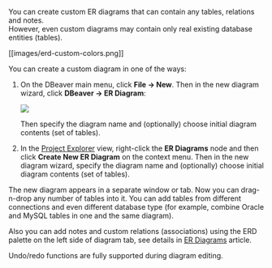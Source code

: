 You can create custom ER diagrams that can contain any tables, relations and notes.  
However, even custom diagrams may contain only real existing database entities (tables). 

[[images/erd-custom-colors.png]]

You can create a custom diagram in one of the ways:
1. On the DBeaver main menu, click **File -> New**. Then in the new diagram wizard, click **DBeaver -> ER Diagram**:

   <img src="https://www.dropbox.com/s/s0yj0smmk55a06u/New%20diagram%20wizard.png?raw=1"/>  
   
   Then specify the diagram name and (optionally) choose initial diagram contents (set of tables).

2. In the [Project Explorer](https://github.com/serge-rider/dbeaver/wiki/Project-Explorer) view, right-click the **ER Diagrams** node and then click **Create New ER Diagram** on the context menu. Then in the new diagram wizard, specify the diagram name and (optionally) choose initial diagram contents (set of tables).

The new diagram appears in a separate window or tab. Now you can drag-n-drop any number of tables into it. You can add tables from different connections and even different database type (for example, combine Oracle and MySQL tables in one and the same diagram).

Also you can add notes and custom relations (associations) using the ERD palette on the left side of diagram tab, see details in [ER Diagrams](https://github.com/serge-rider/dbeaver/wiki/ER-Diagrams) article.

Undo/redo functions are fully supported during diagram editing.